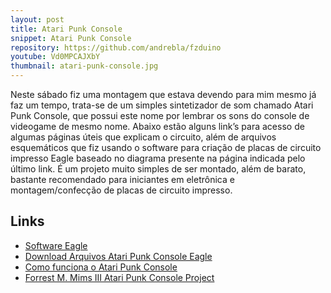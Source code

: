 ```yaml
---
layout: post
title: Atari Punk Console
snippet: Atari Punk Console
repository: https://github.com/andrebla/fzduino
youtube: Vd0MPCAJXbY
thumbnail: atari-punk-console.jpg
---
```


Neste sábado fiz uma montagem que estava devendo para mim mesmo já faz um tempo, 
trata-se de um simples sintetizador de som chamado Atari Punk Console, que possui 
este nome por lembrar os sons do console de videogame de mesmo nome. Abaixo estão 
alguns link’s para acesso de algumas páginas úteis que explicam o circuito, além 
de arquivos esquemáticos que fiz usando o software para criação de placas de 
circuito impresso Eagle baseado no diagrama presente na página indicada pelo último link.
É um projeto muito simples de ser montado, além de barato, bastante recomendado 
para iniciantes em eletrônica e montagem/confecção de placas de circuito impresso.

Links
-----
* [Software Eagle](http://www.cadsoft.de/)
* [Download Arquivos Atari Punk Console Eagle](http://www.4shared.com/file/7bwI49uw/punkconsole.html) 
* [Como funciona o Atari Punk Console](http://www.robthefiddler.com/electronics-audio-diy/circuit-experiments/atari-punk-console/)
* [Forrest M. Mims III Atari Punk Console Project](http://www.jameco.com/Jameco/PressRoom/punk.html?CID=punk)